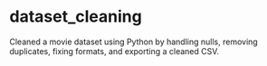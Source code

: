 # dataset_cleaning
Cleaned a movie dataset using Python by handling nulls, removing duplicates, fixing formats, and exporting a cleaned CSV.
